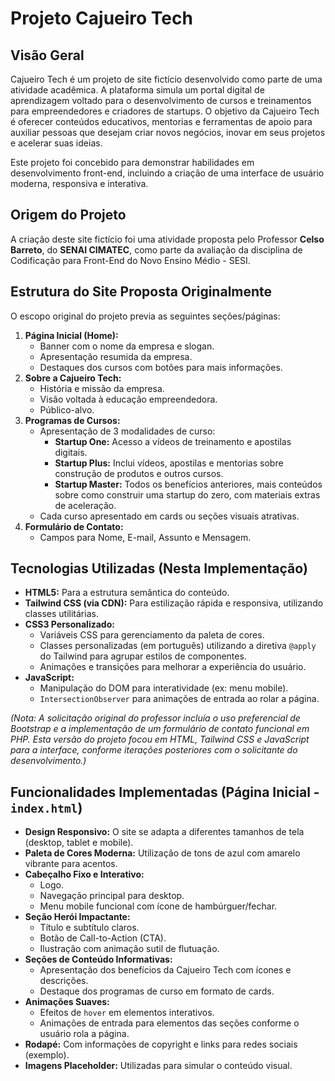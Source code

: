 # Projeto Cajueiro Tech

## Visão Geral

Cajueiro Tech é um projeto de site fictício desenvolvido como parte de uma atividade acadêmica. A plataforma simula um portal digital de aprendizagem voltado para o desenvolvimento de cursos e treinamentos para empreendedores e criadores de startups. O objetivo da Cajueiro Tech é oferecer conteúdos educativos, mentorias e ferramentas de apoio para auxiliar pessoas que desejam criar novos negócios, inovar em seus projetos e acelerar suas ideias.

Este projeto foi concebido para demonstrar habilidades em desenvolvimento front-end, incluindo a criação de uma interface de usuário moderna, responsiva e interativa.

## Origem do Projeto

A criação deste site fictício foi uma atividade proposta pelo Professor **Celso Barreto**, do **SENAI CIMATEC**, como parte da avaliação da disciplina de Codificação para Front-End do Novo Ensino Médio - SESI.

## Estrutura do Site Proposta Originalmente

O escopo original do projeto previa as seguintes seções/páginas:

1.  **Página Inicial (Home):**
    * Banner com o nome da empresa e slogan.
    * Apresentação resumida da empresa.
    * Destaques dos cursos com botões para mais informações.
2.  **Sobre a Cajueiro Tech:**
    * História e missão da empresa.
    * Visão voltada à educação empreendedora.
    * Público-alvo.
3.  **Programas de Cursos:**
    * Apresentação de 3 modalidades de curso:
        * **Startup One:** Acesso a vídeos de treinamento e apostilas digitais.
        * **Startup Plus:** Inclui vídeos, apostilas e mentorias sobre construção de produtos e outros cursos.
        * **Startup Master:** Todos os benefícios anteriores, mais conteúdos sobre como construir uma startup do zero, com materiais extras de aceleração.
    * Cada curso apresentado em cards ou seções visuais atrativas.
4.  **Formulário de Contato:**
    * Campos para Nome, E-mail, Assunto e Mensagem.

## Tecnologias Utilizadas (Nesta Implementação)

* **HTML5:** Para a estrutura semântica do conteúdo.
* **Tailwind CSS (via CDN):** Para estilização rápida e responsiva, utilizando classes utilitárias.
* **CSS3 Personalizado:**
    * Variáveis CSS para gerenciamento da paleta de cores.
    * Classes personalizadas (em português) utilizando a diretiva `@apply` do Tailwind para agrupar estilos de componentes.
    * Animações e transições para melhorar a experiência do usuário.
* **JavaScript:**
    * Manipulação do DOM para interatividade (ex: menu mobile).
    * `IntersectionObserver` para animações de entrada ao rolar a página.

*(Nota: A solicitação original do professor incluía o uso preferencial de Bootstrap e a implementação de um formulário de contato funcional em PHP. Esta versão do projeto focou em HTML, Tailwind CSS e JavaScript para a interface, conforme iterações posteriores com o solicitante do desenvolvimento.)*

## Funcionalidades Implementadas (Página Inicial - `index.html`)

* **Design Responsivo:** O site se adapta a diferentes tamanhos de tela (desktop, tablet e mobile).
* **Paleta de Cores Moderna:** Utilização de tons de azul com amarelo vibrante para acentos.
* **Cabeçalho Fixo e Interativo:**
    * Logo.
    * Navegação principal para desktop.
    * Menu mobile funcional com ícone de hambúrguer/fechar.
* **Seção Herói Impactante:**
    * Título e subtítulo claros.
    * Botão de Call-to-Action (CTA).
    * Ilustração com animação sutil de flutuação.
* **Seções de Conteúdo Informativas:**
    * Apresentação dos benefícios da Cajueiro Tech com ícones e descrições.
    * Destaque dos programas de curso em formato de cards.
* **Animações Suaves:**
    * Efeitos de `hover` em elementos interativos.
    * Animações de entrada para elementos das seções conforme o usuário rola a página.
* **Rodapé:** Com informações de copyright e links para redes sociais (exemplo).
* **Imagens Placeholder:** Utilizadas para simular o conteúdo visual.

